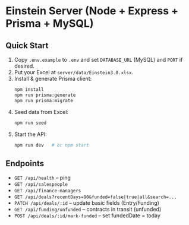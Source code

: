 # Einstein Server (Node + Express + Prisma + MySQL)

## Quick Start

1. Copy `.env.example` to `.env` and set `DATABASE_URL` (MySQL) and `PORT` if desired.
2. Put your Excel at `server/data/Einstein3.0.xlsx`.
3. Install & generate Prisma client:
   ```bash
   npm install
   npm run prisma:generate
   npm run prisma:migrate
   ```
4. Seed data from Excel:
   ```bash
   npm run seed
   ```
5. Start the API:
   ```bash
   npm run dev   # or npm start
   ```

## Endpoints
- `GET /api/health` – ping
- `GET /api/salespeople`
- `GET /api/finance-managers`
- `GET /api/deals?recentDays=90&funded=false|true|all&search=...`
- `PATCH /api/deals/:id` – update basic fields (Entry/Funding)
- `GET /api/funding/unfunded` – contracts in transit (unfunded)
- `POST /api/deals/:id/mark-funded` – set fundedDate = today

